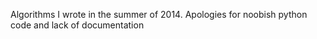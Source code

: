 Algorithms I wrote in the summer of 2014. Apologies for noobish python code and lack of documentation